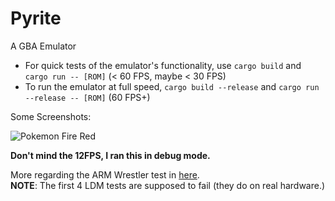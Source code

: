 # Pyrite

A GBA Emulator

- For quick tests of the emulator's functionality, use ```cargo build``` and ```cargo run -- [ROM]``` (< 60 FPS, maybe < 30 FPS)
- To run the emulator at full speed, ```cargo build --release``` and ```cargo run --release -- [ROM]``` (60 FPS+)

Some Screenshots:

![Pokemon Fire Red](https://raw.githubusercontent.com/ExPixel/Pyrite2/master/misc/screenshots/games/Pokemon-Fire-Red.png)

**Don't mind the 12FPS, I ran this in debug mode.**  

More regarding the ARM Wrestler test in [here](https://github.com/ExPixel/Pyrite2/tree/master/misc/screenshots/arm-wrestler).  
**NOTE**: The first 4 LDM tests are supposed to fail (they do on real hardware.)